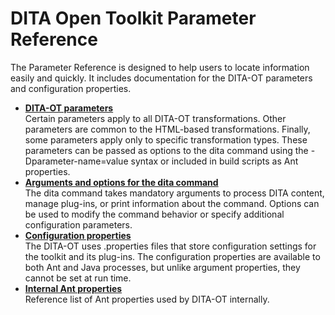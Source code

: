 # DITA Open Toolkit Parameter Reference

 The Parameter Reference is designed to help users to locate information easily and quickly. It includes documentation for the DITA-OT parameters and configuration properties. 

-   **[DITA-OT parameters](../parameters/parameters_intro.md)**  
Certain parameters apply to all DITA-OT transformations. Other parameters are common to the HTML-based transformations. Finally, some parameters apply only to specific transformation types. These parameters can be passed as options to the dita command using the -Dparameter-name=value syntax or included in build scripts as Ant properties.
-   **[Arguments and options for the dita command](../parameters/dita-command-arguments.md)**  
The dita command takes mandatory arguments to process DITA content, manage plug-ins, or print information about the command. Options can be used to modify the command behavior or specify additional configuration parameters.
-   **[Configuration properties](../parameters/configuration-properties.md)**  
The DITA-OT uses .properties files that store configuration settings for the toolkit and its plug-ins. The configuration properties are available to both Ant and Java processes, but unlike argument properties, they cannot be set at run time.
-   **[Internal Ant properties](../parameters/internal-ant-properties.md)**  
Reference list of Ant properties used by DITA-OT internally.


